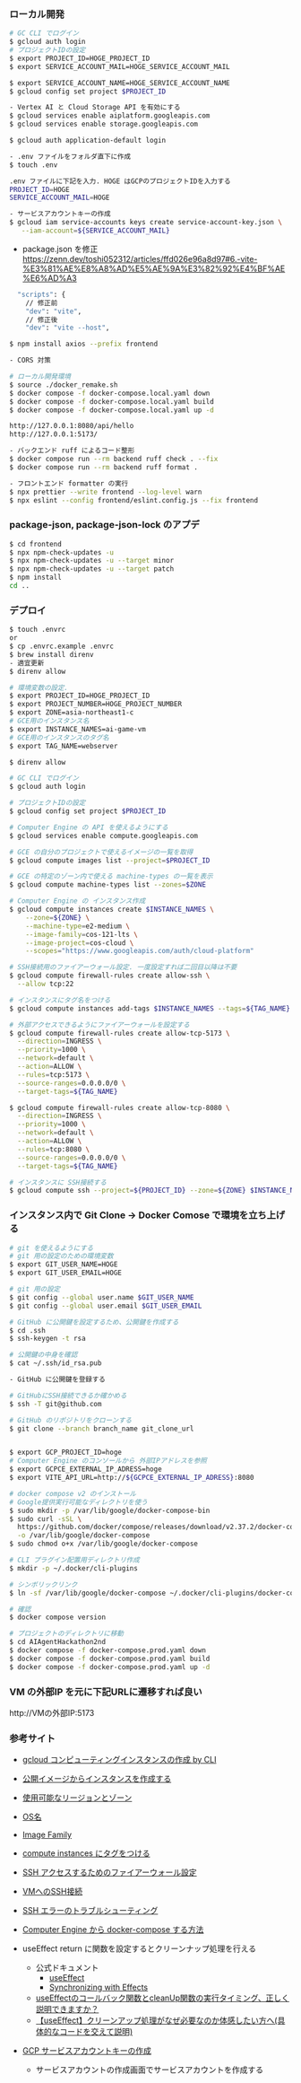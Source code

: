 ### ローカル開発
```sh
# GC CLI でログイン 
$ gcloud auth login
# プロジェクトIDの設定
$ export PROJECT_ID=HOGE_PROJECT_ID
$ export SERVICE_ACCOUNT_MAIL=HOGE_SERVICE_ACCOUNT_MAIL

$ export SERVICE_ACCOUNT_NAME=HOGE_SERVICE_ACCOUNT_NAME
$ gcloud config set project $PROJECT_ID

- Vertex AI と Cloud Storage API を有効にする
$ gcloud services enable aiplatform.googleapis.com
$ gcloud services enable storage.googleapis.com

$ gcloud auth application-default login

- .env ファイルをフォルダ直下に作成
$ touch .env

.env ファイルに下記を入力. HOGE はGCPのプロジェクトIDを入力する
PROJECT_ID=HOGE
SERVICE_ACCOUNT_MAIL=HOGE

- サービスアカウントキーの作成
$ gcloud iam service-accounts keys create service-account-key.json \
   --iam-account=${SERVICE_ACCOUNT_MAIL}
```

- package.json を修正
https://zenn.dev/toshi052312/articles/ffd026e96a8d97#6.-vite-%E3%81%AE%E8%A8%AD%E5%AE%9A%E3%82%92%E4%BF%AE%E6%AD%A3
```sh
  "scripts": {
    // 修正前
    "dev": "vite",
    // 修正後
    "dev": "vite --host",
```

```sh
$ npm install axios --prefix frontend

- CORS 対策

```

```sh
# ローカル開発環境
$ source ./docker_remake.sh
$ docker compose -f docker-compose.local.yaml down
$ docker compose -f docker-compose.local.yaml build
$ docker compose -f docker-compose.local.yaml up -d

http://127.0.0.1:8080/api/hello
http://127.0.0.1:5173/
```

```sh
- バックエンド ruff によるコード整形
$ docker compose run --rm backend ruff check . --fix
$ docker compose run --rm backend ruff format .

- フロントエンド formatter の実行
$ npx prettier --write frontend --log-level warn
$ npx eslint --config frontend/eslint.config.js --fix frontend
```


### package-json, package-json-lock のアプデ
```sh
$ cd frontend
$ npx npm-check-updates -u
$ npx npm-check-updates -u --target minor
$ npx npm-check-updates -u --target patch
$ npm install
cd ..
```

### デプロイ
```sh
$ touch .envrc
or
$ cp .envrc.example .envrc
$ brew install direnv
- 適宜更新
$ direnv allow

# 環境変数の設定.
$ export PROJECT_ID=HOGE_PROJECT_ID
$ export PROJECT_NUMBER=HOGE_PROJECT_NUMBER
$ export ZONE=asia-northeast1-c
# GCE用のインスタンス名
$ export INSTANCE_NAMES=ai-game-vm
# GCE用のインスタンスのタグ名
$ export TAG_NAME=webserver

$ direnv allow

# GC CLI でログイン 
$ gcloud auth login

# プロジェクトIDの設定
$ gcloud config set project $PROJECT_ID

# Computer Engine の API を使えるようにする
$ gcloud services enable compute.googleapis.com

# GCE の自分のプロジェクトで使えるイメージの一覧を取得
$ gcloud compute images list --project=$PROJECT_ID

# GCE の特定のゾーン内で使える machine-types の一覧を表示
$ gcloud compute machine-types list --zones=$ZONE

# Computer Engine の インスタンス作成
$ gcloud compute instances create $INSTANCE_NAMES \
    --zone=${ZONE} \
    --machine-type=e2-medium \
    --image-family=cos-121-lts \
    --image-project=cos-cloud \
    --scopes="https://www.googleapis.com/auth/cloud-platform"

# SSH接続用のファイアーウォール設定. 一度設定すれば二回目以降は不要
$ gcloud compute firewall-rules create allow-ssh \
  --allow tcp:22

# インスタンスにタグ名をつける
$ gcloud compute instances add-tags $INSTANCE_NAMES --tags=${TAG_NAME}

# 外部アクセスできるようにファイアーウォールを設定する
$ gcloud compute firewall-rules create allow-tcp-5173 \
  --direction=INGRESS \
  --priority=1000 \
  --network=default \
  --action=ALLOW \
  --rules=tcp:5173 \
  --source-ranges=0.0.0.0/0 \
  --target-tags=${TAG_NAME}

$ gcloud compute firewall-rules create allow-tcp-8080 \
  --direction=INGRESS \
  --priority=1000 \
  --network=default \
  --action=ALLOW \
  --rules=tcp:8080 \
  --source-ranges=0.0.0.0/0 \
  --target-tags=${TAG_NAME}

# インスタンスに SSH接続する
$ gcloud compute ssh --project=${PROJECT_ID} --zone=${ZONE} $INSTANCE_NAMES
```

### インスタンス内で Git Clone -> Docker Comose で環境を立ち上げる
```sh
# git を使えるようにする
# git 用の設定のための環境変数
$ export GIT_USER_NAME=HOGE
$ export GIT_USER_EMAIL=HOGE

# git 用の設定
$ git config --global user.name $GIT_USER_NAME
$ git config --global user.email $GIT_USER_EMAIL

# GitHub に公開鍵を設定するため、公開鍵を作成する
$ cd .ssh
$ ssh-keygen -t rsa

# 公開鍵の中身を確認
$ cat ~/.ssh/id_rsa.pub

- GitHub に公開鍵を登録する

# GitHubにSSH接続できるか確かめる
$ ssh -T git@github.com

# GitHub のリポジトリをクローンする
$ git clone --branch branch_name git_clone_url


$ export GCP_PROJECT_ID=hoge
# Computer Engine のコンソールから 外部IPアドレスを参照
$ export GCPCE_EXTERNAL_IP_ADRESS=hoge
$ export VITE_API_URL=http://${GCPCE_EXTERNAL_IP_ADRESS}:8080

# docker compose v2 のインストール
# Google提供実行可能なディレクトリを使う
$ sudo mkdir -p /var/lib/google/docker-compose-bin
$ sudo curl -sSL \
  https://github.com/docker/compose/releases/download/v2.37.2/docker-compose-linux-x86_64 \
  -o /var/lib/google/docker-compose
$ sudo chmod o+x /var/lib/google/docker-compose

# CLI プラグイン配置用ディレクトリ作成
$ mkdir -p ~/.docker/cli-plugins

# シンボリックリンク
$ ln -sf /var/lib/google/docker-compose ~/.docker/cli-plugins/docker-compose

# 確認
$ docker compose version

# プロジェクトのディレクトリに移動
$ cd AIAgentHackathon2nd
$ docker compose -f docker-compose.prod.yaml down
$ docker compose -f docker-compose.prod.yaml build
$ docker compose -f docker-compose.prod.yaml up -d
```

### VM の外部IP を元に下記URLに遷移すれば良い
http://VMの外部IP:5173

### 参考サイト
- [gcloud コンピューティングインスタンスの作成 by CLI](https://cloud.google.com/sdk/gcloud/reference/compute/instances/create)
- [公開イメージからインスタンスを作成する](https://cloud.google.com/compute/docs/instances/create-vm-from-public-image?hl=ja)
- [使用可能なリージョンとゾーン](https://cloud.google.com/compute/docs/regions-zones?hl=ja)
- [OS名](https://cloud.google.com/compute/docs/images/os-details?hl=ja)
- [Image Family](https://cloud.google.com/compute/docs/images/image-families-best-practices?hl=ja)
- [compute instances にタグをつける](https://cloud.google.com/sdk/gcloud/reference/compute/instances/add-tags)
- [SSH アクセスするためのファイアーウォール設定](https://cloud.google.com/iap/docs/using-tcp-forwarding?hl=ja#preparing_your_project_for_tcp_forwarding)
- [VMへのSSH接続](https://cloud.google.com/compute/docs/gcloud-compute/common-commands?hl=ja#connecting)
- [SSH エラーのトラブルシューティング](https://cloud.google.com/compute/docs/troubleshooting/troubleshooting-ssh-errors?hl=ja)
- [Computer Engine から docker-compose する方法](https://cloud.google.com/compute/docs/images/image-families-best-practices?hl=ja)
- useEffect return に関数を設定するとクリーンナップ処理を行える
  - 公式ドキュメント
    - [useEffect](https://react.dev/reference/react/useEffect)
    - [Synchronizing with Effects](https://react.dev/learn/synchronizing-with-effects#how-to-handle-the-effect-firing-twice-in-development)
  - [useEffectのコールバック関数とcleanUp関数の実行タイミング、正しく説明できますか？](https://zenn.dev/yskn_sid25/articles/8a19f36bbcc914)
  - [【useEffect】クリーンアップ処理がなぜ必要なのか体感したい方へ(具体的なコードを交えて説明)](https://qiita.com/kaitoppp/items/36e2fc344cac17b6d5f5)

- [GCP サービスアカウントキーの作成](https://cloud.google.com/iam/docs/keys-create-delete?hl=ja)
  - サービスアカウントの作成画面でサービスアカウントを作成する
